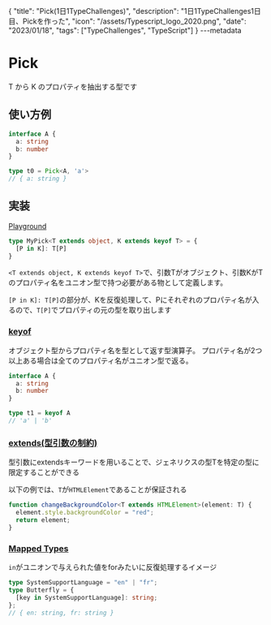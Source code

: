 {
  "title": "Pick(1日1TypeChallenges)",
  "description": "1日1TypeChallenges1日目、Pickを作った",
  "icon": "/assets/Typescript_logo_2020.png",
  "date": "2023/01/18",
  "tags": ["TypeChallenges", "TypeScript"]
}
---metadata

# Pick
T から K のプロパティを抽出する型です

## 使い方例
```typescript
interface A {
  a: string
  b: number
}

type t0 = Pick<A, 'a'>
// { a: string }
```

## 実装
[Playground](https://www.typescriptlang.org/play?#code/PQKgUABBAsELQQAoEsDGBrS8491gRgJ4QCCAdgC4AWA9mcQGICuEAFAAICGlAZkwJQQAxIFwlQFi+wpmWR1h+JsgA2FOMjJgsQrREBXMYHlVDVEAivoH8GQD3xJwHYMgaPVAZwyAfhkBjDIGKGQFcMLgAYoMAHgAqADQQANIAfB6ASQyA-vKAFK6A2gyAWgyAgAwefh6A0gyAkQwewR6WgOsMgLcMgIsMLhGAvUaAX4qAmgyA0QzWEYD52oCjEYDqDIB+DNWAQAyGEIDR8oASDIAODIBY-70eExQAzlhqFACmAE48nKjzEH40ACY0EADeWFAUyBSK8wBcEFMUi2oA5ocQW-NTqLcADsd0l9e3ZA9QKCoGgAW3eZwWW0u+BoNDO3CwAF9ehRCO91psdohFvMAG7IeYAdwgAF4IABZQjedD+bY0IIAcmOp3mDIgAB8IAzgWCIfMtgzQr1gWRrhAKHTLpiaNi8QTiWSDoDAcyzpcGQBheFkCCLWEghkBR5A0Hg+aQy4rRRTeZGqDIqATDy9UIQADiJwAEkx8IBzBkAXR6AWKi6iMqBQKO8pudgMBpqgqAA6ABWUwTNEWd2A0GASc4YBAwA0oAgAH0y+WK+WIIBlBmrgGsGQDNDPZAJMMEUAGFGAU0VS5WeyWIAWNHMlis1qR9lhOD8bvcCJcyEwQfglmBkWBUejxQAGUlINA0kiMziCjTr9YUACMO-Q80INB4pBPaPWlOp-gg8wAHgsyFsphAaPgSbzKgFBBME75fvMP5-tet73n4rqKlgADaiAQGoIQALpSqhmErkWIDdr2FYQI4gCdDIAEwyAI0M9hkURxFlv2hbIGC6YUOKT77BAACiACOTCcIoQTcR+6IgRAiIQDweogly7CnnA8aCWc-wvMATDHNaDKPhuqCcDaf5kshWAiWJFA+HxAmKBZonAZC55BC+e60jsjKqqyoSeXaPG2SBFn8YJNlmfyABMjlUs50puScZxspy3KmnyAqeaE3kxhA8lTHAn5mdlix6osWBOb4UVcu5cVcjyZqQhVDJqLignIMlRp4WAQ7LKsGJ0uORwxRcVzTv8WDPK8HxfGQU5-ACEBVUl0Kwtq+FtZQw6dT5wVbJeSrin1k0zqu7Ujuspl2aFPU7Sye1DSavLmvy81wvMCKrsWDEkYAhNaWGRjiAMMM+T0QxTFgKAWCuoAx5GACreESAI6KgCQ5iGYYRlGMZxomKZphmWbANwUyEksOZ5lA4NQ4A0ZG1KG4aRtGsavGjqbppm2ZTHCGkyKKoMQIAugyWIAa3KWIATVGADIZFNI9TqPJvTmO5vmhZAA)

```typescript
type MyPick<T extends object, K extends keyof T> = {
  [P in K]: T[P]
}
```
`<T extends object, K extends keyof T>`で、引数Tがオブジェクト、引数KがTのプロパティ名をユニオン型で持つ必要がある物として定義します。

`[P in K]: T[P]`の部分が、Kを反復処理して、Pにそれぞれのプロパティ名が入るので、`T[P]`でプロパティの元の型を取り出します

### [keyof](https://typescriptbook.jp/reference/type-reuse/keyof-type-operator)
オブジェクト型からプロパティ名を型として返す型演算子。
プロパティ名が2つ以上ある場合は全てのプロパティ名がユニオン型で返る。

```typescript
interface A {
  a: string
  b: number
}

type t1 = keyof A
// 'a' | 'b'
```

### [extends(型引数の制約)](https://typescriptbook.jp/reference/generics/type-parameter-constraint)
型引数にextendsキーワードを用いることで、ジェネリクスの型Tを特定の型に限定することができる

以下の例では、`T`が`HTMLElement`であることが保証される
```typescript
function changeBackgroundColor<T extends HTMLElement>(element: T) {
  element.style.backgroundColor = "red";
  return element;
}
```

### [Mapped Types](https://typescriptbook.jp/reference/type-reuse/mapped-types)
`in`がユニオンで与えられた値をforみたいに反復処理するイメージ

```typescript
type SystemSupportLanguage = "en" | "fr";
type Butterfly = {
  [key in SystemSupportLanguage]: string;
};
// { en: string, fr: string }
```
